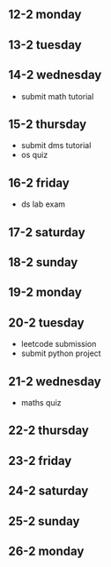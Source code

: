 ## 12-2 monday
## 13-2 tuesday 
## 14-2 wednesday
* submit math tutorial
## 15-2 thursday
* submit dms tutorial
* os quiz
## 16-2 friday
* ds lab exam
## 17-2 saturday
## 18-2 sunday
## 19-2 monday
## 20-2 tuesday
* leetcode submission
* submit python project
## 21-2 wednesday 
* maths quiz
## 22-2 thursday
## 23-2 friday 
## 24-2 saturday
## 25-2 sunday
## 26-2 monday 

